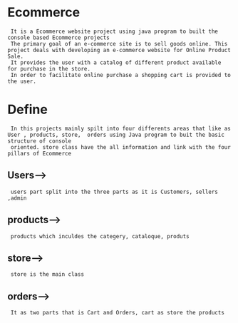 # Ecommerce

     It is a Ecommerce website project using java program to built the console based Ecommerce projects 
     The primary goal of an e-commerce site is to sell goods online. This project deals with developing an e-commerce website for Online Product Sale. 
     It provides the user with a catalog of different product available for purchase in the store. 
     In order to facilitate online purchase a shopping cart is provided to the user.
# Define
     In this projects mainly spilt into four differents areas that like as User , products, store,  orders using Java program to buit the basic structure of console 
     oriented. store class have the all information and link with the four pillars of Ecommerce 

## Users--> 
     users part split into the three parts as it is Customers, sellers ,admin 
## products-->
     products which inculdes the categery, cataloque, produts 
## store-->
     store is the main class
## orders-->
     It as two parts that is Cart and Orders, cart as store the products 
     
     
 



